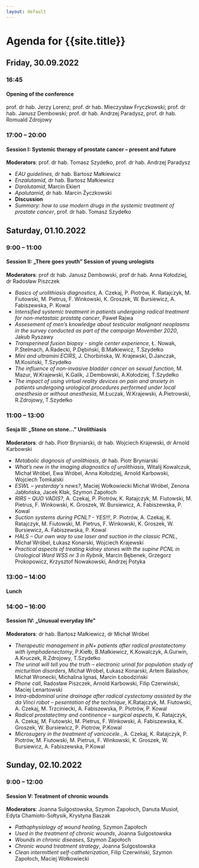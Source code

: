 ```yaml
---
layout: default
---
```

Agenda for {{site.title}}
===

Friday, 30.09.2022
---

### 16:45 
#### Opening of the conference
prof. dr hab. Jerzy Lorenz; prof. dr hab. Mieczysław Fryczkowski; prof. dr hab. Janusz Dembowski; prof. dr hab. Andrzej Paradysz, prof. dr hab. Romuald Zdrojowy

### 17:00 – 20:00
#### Session I: Systemic therapy of prostate cancer – present and future
**Moderators**: prof. dr hab. Tomasz Szydełko, prof. dr hab. Andrzej Paradysz

* *EAU guidelines*, dr hab. Bartosz Małkiewicz
* *Enzalutamid*, dr hab. Bartosz Małkiewicz
* *Darolutamid*, Marcin Ekiert
* *Apalutamid*, dr hab. Marcin Życzkowski
* **Discussion**
* *Summary: how to use modern drugs in the systemic treatment of prostate cancer*, prof. dr hab. Tomasz Szydełko

Saturday, 01.10.2022
---

### 9:00 – 11:00
#### Session II: „There goes youth” Session of young urologists
**Moderators**: prof dr hab. Janusz Dembowski, prof dr hab. Anna Kołodziej, dr Radosław Piszczek

* *Basics of urolithiasis diagnostics*, A. Czekaj, P. Piotrów, K. Ratajczyk, M. Fiutowski, M. Pietrus, F. Winkowski, K. Groszek, W. Bursiewicz, A. Fabiszewska, P. Kowal
* *Intensified systemic treatment in patients undergoing radical treatment for non-metastaic prostatę cancer*, Paweł Rajwa
* *Assesement of men’s knowledge about testicular malignant neoplasms in the survey  conducted as part of the campaign Movember 2020*, Jakub Ryszawy
* *Transperineal fusion biopsy - single center experience*, Ł. Nowak, P.Stelmach, A.Radecki, P.Dębiński, B.Małkiewicz, T.Szydełko
* *Mini and ultramini ECIRS*, J. Chorbińska, W. Krajewski, D.Janczak, M.Kosiński, T.Szydełko
* *The influence of non-invasive bladder cancer on sexual function*, M. Mazur, W.Krajewski, K.Galik, J.Dembowski, A.Kołodziej, T.Szydełko
* *The impact of using virtual reality devices on pain and anxiety in patients undergoing urological procedures performed under local anesthesia or without anesthesia*, M.Łuczak, W.Krajewski, A.Pietrowski, R.Zdrojowy, T.Szydełko

### 11:00 – 13:00
#### Sesja III: „Stone on stone…” Urolithiasis
**Moderators**: dr hab. Piotr Bryniarski, dr hab. Wojciech Krajewski, dr Arnold Karbowski

* *Metabolic diagnosis of urolithiasis*, dr hab. Piotr Bryniarski
* *What’s new in the imaging diagnostics of urolithiasis*, Witalij Kowalczuk, Michał Wróbel, Ewa Wróbel, Anna Kołodziej, Arnold Karbowski, Wojciech Tomkalski
* *ESWL – yesterday's news?*, Maciej Wołkowiecki Michał Wróbel, Zenona Jabłońska, Jacek Kłak, Szymon Zapołoch
* *RIRS – QUO VADIS?*, A. Czekaj, P. Piotrów, K. Ratajczyk, M. Fiutowski, M. Pietrus, F. Winkowski, K. Groszek, W. Bursiewicz, A. Fabiszewska, P. Kowal
* *Suction systems during PCNL? - YES!!!*, P. Piotrów, A. Czekaj, K. Ratajczyk, M. Fiutowski, M. Pietrus, F. Winkowski, K. Groszek, W. Bursiewicz, A. Fabiszewska, P. Kowal
* *HALS – Our own way to use laser and suction in the classic PCNL*, Michał Wróbel, Łukasz Konarski, Wojciech Krajewski
* *Practical aspects of treating kidney stones with the supine PCNL in Urological Ward WSS nr 3 in Rybnik*, Marcin Bębenek, Grzegorz Prokopowicz, Krzysztof Nowakowski, Andrzej Potyka

### 13:00 – 14:00
#### Lunch

### 14:00 – 16:00
#### Session IV: „Unusual everyday life”
**Moderators**: dr hab. Bartosz Małkiewicz, dr Michał Wróbel

* *Therapeutic management in pN+ patients after radical prostatectomy with lymphadenectomy*, P.Kiełb, B.Małkiewicz, K.Kowalczyk, A.Gurwin, A.Kruczek, R.Zdrojowy, T.Szydełko
* *The urinal will tell you the truth – electronic urinal for population study of micturition disorders*, Michał Wróbel, Łukasz Konarski, Artem Balashov, Michał Wronecki, Michalina Ignaś, Marcin Łobodziński
* *Phone call*, Radosław Piszczek, Arnold Karbowski, Filip Czerwiński, Maciej Lenartowski
* *Intra-abdominal urine drainage after radical cystectomy assisted by the da Vinci robot – pesentation of the technique*, K.Ratajczyk, M. Fiutowski, A. Czekaj, M. Trzciniecki, A. Fabiszewska, P. Piotrów, P. Kowal
* *Radical prostatectmy and continence – surgical aspects*, K. Ratajczyk, A. Czekaj, M. Fiutowski, M. Pietrus, F. Winkowski, A. Fabiszewska, K. Groszek, W. Bursiewicz, P. Piotrów,  P.Kowal
* *Microsugery in the treatment of varicocele.*, A. Czekaj, K. Ratajczyk, P. Piotrów, M. Fiutowski, M. Pietrus, F. Winkowski, K. Groszek, W. Bursiewicz, A. Fabiszewska, P.Kowal

Sunday, 02.10.2022
---

### 9:00 – 12:00
#### Session V: Treatment of chronic wounds
**Moderators**: Joanna Sulgostowska, Szymon Zapołoch, Danuta Musioł, Edyta Chamioło-Sołtysik, Krystyna Baszak

* *Pathophysiology of wound healing*, Szymon Zapołoch
* *Used in the treatment of chronic wounds*, Joanna Sulgostowska
* *Wounds in chronic diseases*, Szymon Zapołoch
* *Chronic wound treatment strategy*, Joanna Sulgostowska 
* *Clean intermittent self-catheterization*, Filip Czerwiński, Szymon Zapołoch, Maciej Wołkowiecki
